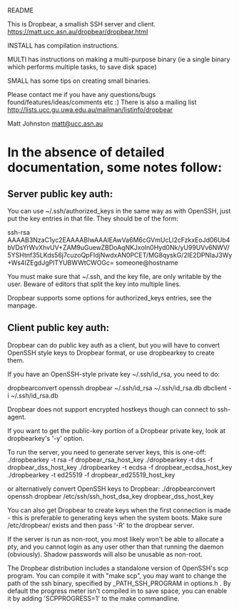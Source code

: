 
README

This is Dropbear, a smallish SSH server and client.
https://matt.ucc.asn.au/dropbear/dropbear.html

INSTALL has compilation instructions.

MULTI has instructions on making a multi-purpose binary (ie a single binary
which performs multiple tasks, to save disk space)

SMALL has some tips on creating small binaries.

Please contact me if you have any questions/bugs found/features/ideas/comments etc :)
There is also a mailing list http://lists.ucc.gu.uwa.edu.au/mailman/listinfo/dropbear

Matt Johnston
matt@ucc.asn.au


# In the absence of detailed documentation, some notes follow:


## Server public key auth:

You can use ~/.ssh/authorized_keys in the same way as with OpenSSH, just put
the key entries in that file. They should be of the form:

ssh-rsa AAAAB3NzaC1yc2EAAAABIwAAAIEAwVa6M6cGVmUcLl2cFzkxEoJd06Ub4bVDsYrWvXhvUV+ZAM9uGuewZBDoAqNKJxoIn0Hyd0Nk/yU99UVv6NWV/5YSHtnf35LKds56j7cuzoQpFIdjNwdxAN0PCET/MG8qyskG/2IE2DPNIaJ3Wy+Ws4IZEgdJgPlTYUBWWtCWOGc= someone@hostname

You must make sure that ~/.ssh, and the key file, are only writable by the
user. Beware of editors that split the key into multiple lines.

Dropbear supports some options for authorized_keys entries, see the manpage.



## Client public key auth:

Dropbear can do public key auth as a client, but you will have to convert
OpenSSH style keys to Dropbear format, or use dropbearkey to create them.

If you have an OpenSSH-style private key ~/.ssh/id_rsa, you need to do:

dropbearconvert openssh dropbear ~/.ssh/id_rsa  ~/.ssh/id_rsa.db
dbclient -i ~/.ssh/id_rsa.db <hostname>

Dropbear does not support encrypted hostkeys though can connect to ssh-agent.



If you want to get the public-key portion of a Dropbear private key, look at
dropbearkey's '-y' option.



To run the server, you need to generate server keys, this is one-off:
./dropbearkey -t rsa -f dropbear_rsa_host_key
./dropbearkey -t dss -f dropbear_dss_host_key
./dropbearkey -t ecdsa -f dropbear_ecdsa_host_key
./dropbearkey -t ed25519 -f dropbear_ed25519_host_key

or alternatively convert OpenSSH keys to Dropbear:
./dropbearconvert openssh dropbear /etc/ssh/ssh_host_dsa_key dropbear_dss_host_key

You can also get Dropbear to create keys when the first connection is made -
this is preferable to generating keys when the system boots. Make sure 
/etc/dropbear/ exists and then pass '-R' to the dropbear server.



If the server is run as non-root, you most likely won't be able to allocate a
pty, and you cannot login as any user other than that running the daemon
(obviously). Shadow passwords will also be unusable as non-root.



The Dropbear distribution includes a standalone version of OpenSSH's scp
program. You can compile it with "make scp", you may want to change the path
of the ssh binary, specified by _PATH_SSH_PROGRAM in options.h . By default
the progress meter isn't compiled in to save space, you can enable it by 
adding 'SCPPROGRESS=1' to the make commandline.

